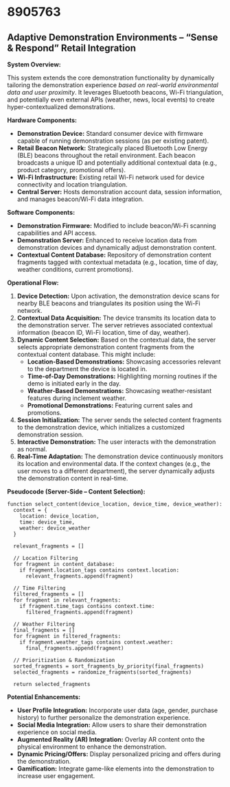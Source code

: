 # 8905763

## Adaptive Demonstration Environments – “Sense & Respond” Retail Integration

**System Overview:**

This system extends the core demonstration functionality by dynamically tailoring the demonstration experience *based on real-world environmental data and user proximity*. It leverages Bluetooth beacons, Wi-Fi triangulation, and potentially even external APIs (weather, news, local events) to create hyper-contextualized demonstrations.

**Hardware Components:**

*   **Demonstration Device:** Standard consumer device with firmware capable of running demonstration sessions (as per existing patent).
*   **Retail Beacon Network:** Strategically placed Bluetooth Low Energy (BLE) beacons throughout the retail environment. Each beacon broadcasts a unique ID and potentially additional contextual data (e.g., product category, promotional offers).
*   **Wi-Fi Infrastructure:** Existing retail Wi-Fi network used for device connectivity and location triangulation.
*   **Central Server:** Hosts demonstration account data, session information, and manages beacon/Wi-Fi data integration.

**Software Components:**

*   **Demonstration Firmware:** Modified to include beacon/Wi-Fi scanning capabilities and API access.
*   **Demonstration Server:** Enhanced to receive location data from demonstration devices and dynamically adjust demonstration content.
*   **Contextual Content Database:** Repository of demonstration content fragments tagged with contextual metadata (e.g., location, time of day, weather conditions, current promotions).

**Operational Flow:**

1.  **Device Detection:** Upon activation, the demonstration device scans for nearby BLE beacons and triangulates its position using the Wi-Fi network.
2.  **Contextual Data Acquisition:** The device transmits its location data to the demonstration server. The server retrieves associated contextual information (beacon ID, Wi-Fi location, time of day, weather).
3.  **Dynamic Content Selection:** Based on the contextual data, the server selects appropriate demonstration content fragments from the contextual content database. This might include:
    *   **Location-Based Demonstrations:** Showcasing accessories relevant to the department the device is located in.
    *   **Time-of-Day Demonstrations:** Highlighting morning routines if the demo is initiated early in the day.
    *   **Weather-Based Demonstrations:** Showcasing weather-resistant features during inclement weather.
    *   **Promotional Demonstrations:** Featuring current sales and promotions.
4.  **Session Initialization:** The server sends the selected content fragments to the demonstration device, which initializes a customized demonstration session.
5.  **Interactive Demonstration:** The user interacts with the demonstration as normal.
6.  **Real-Time Adaptation:** The demonstration device continuously monitors its location and environmental data. If the context changes (e.g., the user moves to a different department), the server dynamically adjusts the demonstration content in real-time.

**Pseudocode (Server-Side – Content Selection):**

```
function select_content(device_location, device_time, device_weather):
  context = {
    location: device_location,
    time: device_time,
    weather: device_weather
  }

  relevant_fragments = []

  // Location Filtering
  for fragment in content_database:
    if fragment.location_tags contains context.location:
      relevant_fragments.append(fragment)

  // Time Filtering
  filtered_fragments = []
  for fragment in relevant_fragments:
    if fragment.time_tags contains context.time:
      filtered_fragments.append(fragment)

  // Weather Filtering
  final_fragments = []
  for fragment in filtered_fragments:
    if fragment.weather_tags contains context.weather:
      final_fragments.append(fragment)

  // Prioritization & Randomization
  sorted_fragments = sort_fragments_by_priority(final_fragments)
  selected_fragments = randomize_fragments(sorted_fragments)

  return selected_fragments
```

**Potential Enhancements:**

*   **User Profile Integration:** Incorporate user data (age, gender, purchase history) to further personalize the demonstration experience.
*   **Social Media Integration:** Allow users to share their demonstration experience on social media.
*   **Augmented Reality (AR) Integration:** Overlay AR content onto the physical environment to enhance the demonstration.
*   **Dynamic Pricing/Offers:** Display personalized pricing and offers during the demonstration.
*   **Gamification:** Integrate game-like elements into the demonstration to increase user engagement.